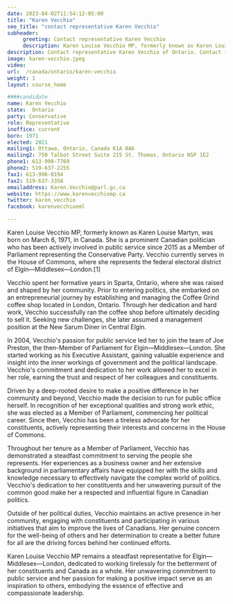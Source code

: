 ```yaml
---
date: 2023-04-02T11:54:12-05:00
title: "Karen Vecchio"
seo_title: "contact representative Karen Vecchio"
subheader:
     greeting: Contact representative Karen Vecchio
     description: Karen Louise Vecchio MP, formerly known as Karen Louise Martyn, was born on March 6, 1971, in Canada.
description: Contact representative Karen Vecchio of Ontario. Contact information for Karen Vecchio includes email address, phone number, and mailing address.
image: karen-vecchio.jpeg
video:
url:  /canada/ontario/karen-vecchio
weight: 1
layout: course_home

####candidate
name: Karen Vecchio
state:	Ontario
party: Conservative
role: Representative
inoffice: current
born: 1971
elected: 2021
mailing1: Ottawa, Ontario, Canada K1A 0A6
mailing2: 750 Talbot Street Suite 215 St. Thomas, Ontario N5P 1E2
phone1: 613-990-7769
phone2: 519-637-2255
fax1: 613-996-0194
fax2: 519-637-3358
emailaddress: Karen.Vecchio@parl.gc.ca
website: https://www.karenvecchiomp.ca
twitter: karen_vecchio
facebook: karenvecchioeml

---
```


Karen Louise Vecchio MP, formerly known as Karen Louise Martyn, was born on March 6, 1971, in Canada. She is a prominent Canadian politician who has been actively involved in public service since 2015 as a Member of Parliament representing the Conservative Party. Vecchio currently serves in the House of Commons, where she represents the federal electoral district of Elgin—Middlesex—London.[1]

Vecchio spent her formative years in Sparta, Ontario, where she was raised and shaped by her community. Prior to entering politics, she embarked on an entrepreneurial journey by establishing and managing the Coffee Grind coffee shop located in London, Ontario. Through her dedication and hard work, Vecchio successfully ran the coffee shop before ultimately deciding to sell it. Seeking new challenges, she later assumed a management position at the New Sarum Diner in Central Elgin.

In 2004, Vecchio's passion for public service led her to join the team of Joe Preston, the then-Member of Parliament for Elgin—Middlesex—London. She started working as his Executive Assistant, gaining valuable experience and insight into the inner workings of government and the political landscape. Vecchio's commitment and dedication to her work allowed her to excel in her role, earning the trust and respect of her colleagues and constituents.

Driven by a deep-rooted desire to make a positive difference in her community and beyond, Vecchio made the decision to run for public office herself. In recognition of her exceptional qualities and strong work ethic, she was elected as a Member of Parliament, commencing her political career. Since then, Vecchio has been a tireless advocate for her constituents, actively representing their interests and concerns in the House of Commons.

Throughout her tenure as a Member of Parliament, Vecchio has demonstrated a steadfast commitment to serving the people she represents. Her experiences as a business owner and her extensive background in parliamentary affairs have equipped her with the skills and knowledge necessary to effectively navigate the complex world of politics. Vecchio's dedication to her constituents and her unwavering pursuit of the common good make her a respected and influential figure in Canadian politics.

Outside of her political duties, Vecchio maintains an active presence in her community, engaging with constituents and participating in various initiatives that aim to improve the lives of Canadians. Her genuine concern for the well-being of others and her determination to create a better future for all are the driving forces behind her continued efforts.

Karen Louise Vecchio MP remains a steadfast representative for Elgin—Middlesex—London, dedicated to working tirelessly for the betterment of her constituents and Canada as a whole. Her unwavering commitment to public service and her passion for making a positive impact serve as an inspiration to others, embodying the essence of effective and compassionate leadership.
